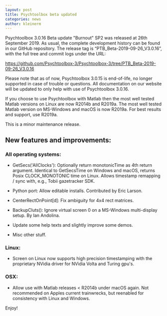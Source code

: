 ```yaml
---
layout: post
title: Psychtoolbox beta updated
categories: news
author: kleinerm
---
```


Psychtoolbox 3.0.16 Beta update "Burnout" SP2 was released at 26th September 2019.
As usual, the complete development history can be found in our GitHub repository.
The release tag is “PTB_Beta-2019-09-26_V3.0.16”, with the full tree and commit logs under the URL:

<https://github.com/Psychtoolbox-3/Psychtoolbox-3/tree/PTB_Beta-2019-09-26_V3.0.16>

Please note that as of now, Psychtoolbox 3.0.15 is end-of-life, no longer supported in case of trouble or questions. All documentation on our website will be updated to only help with use of Psychtoolbox 3.0.16.

If you choose to use Psychtoolbox with Matlab then the most well tested Matlab versions on Linux are now R2014b and R2019a. The most well tested Matlab version on MS-Windows and macOS is now R2019a. For best results and support, use R2019a.

This is a minor maintenance release.

## New features and improvements:

### All operating systems:


*   GetSecs('AllClocks'): Optionally return monotonicTime as 4th return argument. Identical to GetSecsTime on Windows and macOS, returns Posix CLOCK_MONOTONIC time on Linux. Allows timestamp remapping / sync with, e.g., Tobii gazetracker SDK.

*   Python port: Allow editable installs. Contributed by Eric Larson.

*   CenterRectOnPoint[d]: Fix ambiguity for 4x4 rect matrices.

*   BackupCluts(): Ignore virtual screen 0 on a MS-Windows multi-display setup. By Ian Andolina.

*   Update some help texts and slightly improve some demos.

*   Misc other stuff.

### Linux:

*   Screen on Linux now supports high precision timestamping with the proprietary NVidia driver for NVidia Volta and Turing gpu's.

### OSX:

*   Allow use with Matlab releases < R2014b under macOS again. Not recommended on Apples current trainwrecks, but reenabled for consistency with Linux and Windows.

Enjoy!
